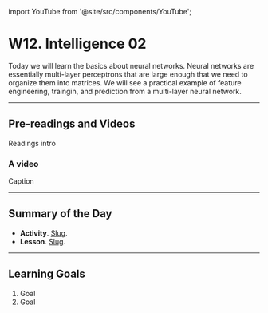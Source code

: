 import YouTube from '@site/src/components/YouTube';

# W12. Intelligence 02
Today we will learn the basics about neural networks. Neural networks are essentially multi-layer perceptrons that are large enough that we need to organize them into matrices. We will see a practical example of feature engineering, traingin, and prediction from a multi-layer neural network.

---
## Pre-readings and Videos
Readings intro

### A video
<YouTube id="id" />
Caption


---
## Summary of the Day

- **Activity**. [Slug](/docs/concepts/teaching/activities/LINK.md).
- **Lesson**. [Slug](/docs/concepts/teaching/lessons/LINK.md).

---
## Learning Goals
1. Goal
2. Goal
